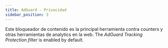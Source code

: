 ```yaml
---
title: AdGuard - Privacidad
sidebar_position: 3
---
```


Este bloqueador de contenido es la principal herramienta contra counters y otras herramientas de analytics en la web. The _AdGuard Tracking Protection filter_ is enabled by default.
